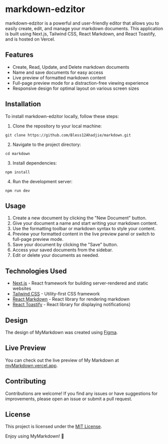 # markdown-edzitor

markdown-edzitor is a powerful and user-friendly editor that allows you to easily create, edit, and manage your markdown documents. This application is built using Next.js, Tailwind CSS, React Markdown, and React Toastify, and is hosted on Vercel.

## Features

- Create, Read, Update, and Delete markdown documents
- Name and save documents for easy access
- Live preview of formatted markdown content
- Full-page preview mode for a distraction-free viewing experience
- Responsive design for optimal layout on various screen sizes

## Installation

To install markdown-edzitor locally, follow these steps:

1. Clone the repository to your local machine:

```
git clone https://github.com/Bless12Ahadjie/markdown.git
```

2. Navigate to the project directory:

```
cd markdown
```

3. Install dependencies:

```
npm install
```

4. Run the development server:

```
npm run dev
```

## Usage

1. Create a new document by clicking the "New Document" button.
2. Give your document a name and start writing your markdown content.
3. Use the formatting toolbar or markdown syntax to style your content.
4. Preview your formatted content in the live preview panel or switch to full-page preview mode.
5. Save your document by clicking the "Save" button.
6. Access your saved documents from the sidebar.
7. Edit or delete your documents as needed.


## Technologies Used

- [Next.js](https://nextjs.org/) - React framework for building server-rendered and static websites
- [Tailwind CSS](https://tailwindcss.com/) - Utility-first CSS framework
- [React Markdown](https://github.com/remarkjs/react-markdown) - React library for rendering markdown
- [React Toastify](https://fkhadra.github.io/react-toastify/) - React library for displaying notifications)

## Design

The design of MyMarkdown was created using [Figma](https://www.figma.com/).
## Live Preview

You can check out the live preview of My Markdown at [myMarkdown.vercel.app](https://myMarkdown.vercel.app).

## Contributing

Contributions are welcome! If you find any issues or have suggestions for improvements, please open an issue or submit a pull request.

## License

This project is licensed under the [MIT License](LICENSE).

Enjoy using MyMarkdown! 🚀